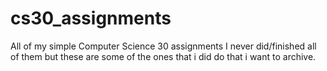 # cs30_assignments
All of my simple Computer Science 30 assignments
I never did/finished all of them but these are some of the ones that i did do that i want to archive.
